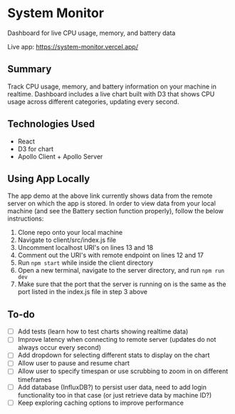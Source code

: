 # System Monitor
Dashboard for live CPU usage, memory, and battery data

Live app: https://system-monitor.vercel.app/

## Summary

Track CPU usage, memory, and battery information on your machine in realtime. Dashboard includes a live chart built with D3 that shows CPU usage across different categories, updating every second. 

## Technologies Used

* React 
* D3 for chart
* Apollo Client + Apollo Server

## Using App Locally

The app demo at the above link currently shows data from the remote server on which the app is stored. In order to view data from your local machine (and see the Battery section function properly), follow the below instructions:

1. Clone repo onto your local machine
2. Navigate to client/src/index.js file
3. Uncomment localhost URI's on lines 13 and 18
4. Comment out the URI's with remote endpoint on lines 12 and 17
5. Run `npm start` while inside the client directory
6. Open a new terminal, navigate to the server directory, and run `npm run dev`
7. Make sure that the port that the server is running on is the same as the port listed in the index.js file in step 3 above

## To-do

- [ ] Add tests (learn how to test charts showing realtime data)
- [ ] Improve latency when connecting to remote server (updates do not always occur every second)
- [ ] Add dropdown for selecting different stats to display on the chart
- [ ] Allow user to pause and resume chart
- [ ] Allow user to specify timespan or use scrubbing to zoom in on different timeframes
- [ ] Add database (InfluxDB?) to persist user data, need to add login functionality too in that case (or just retrieve data by machine ID?)
- [ ] Keep exploring caching options to improve performance
